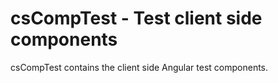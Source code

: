 # csCompTest - Test client side components

csCompTest contains the client side Angular test components.

